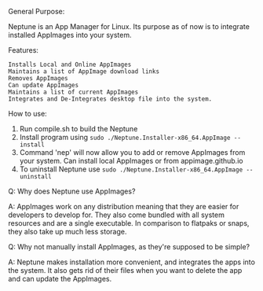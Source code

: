 General Purpose:

Neptune is an App Manager for Linux. Its purpose as of now is to integrate installed AppImages into your system.

Features:

    Installs Local and Online AppImages
    Maintains a list of AppImage download links
    Removes AppImages
    Can update AppImages
    Maintains a list of current AppImages
    Integrates and De-Integrates desktop file into the system.

How to use:

1. 
    Run compile.sh to build the Neptune
2. 
    Install program using `sudo ./Neptune.Installer-x86_64.AppImage --install`
3. 
    Command 'nep' will now allow you to add or remove AppImages from your system. Can install local AppImages or from appimage.github.io
4. 
    To uninstall Neptune use `sudo ./Neptune.Installer-x86_64.AppImage --uninstall`

Q: Why does Neptune use AppImages?

A: AppImages work on any distribution meaning that they are easier for developers to develop for. They also come bundled with all system resources and are a single executable. In comparison to flatpaks or snaps, they also take up much less storage. 

Q: Why not manually install AppImages, as they're supposed to be simple?

A: Neptune makes installation more convenient, and integrates the apps into the system. It also gets rid of their files when you want to delete the app and can update the AppImages.
